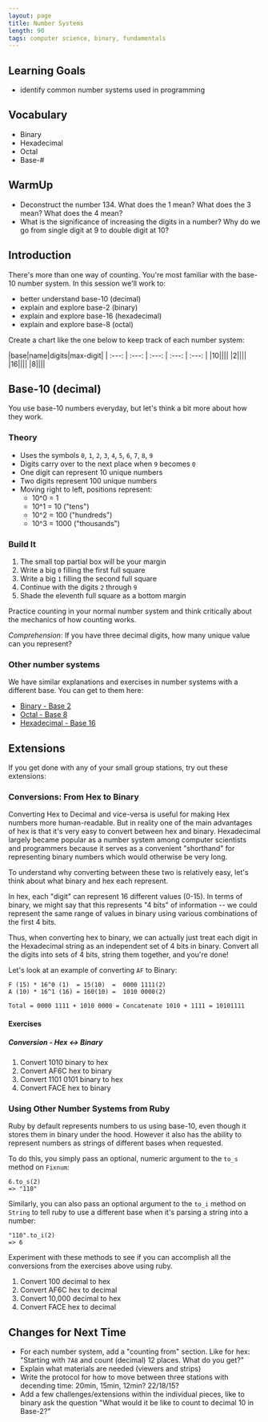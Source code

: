 ```yaml
---
layout: page
title: Number Systems
length: 90
tags: computer science, binary, fundamentals
---
```


## Learning Goals 
* identify common number systems used in programming

## Vocabulary 
* Binary
* Hexadecimal
* Octal
* Base-#

## WarmUp
* Deconstruct the number 134. What does the 1 mean? What does the 3 mean? What does the 4 mean? 
* What is the significance of increasing the digits in a number? Why do we go from single digit at 9 to double digit at 10?

## Introduction

There's more than one way of counting. You're most familiar with the base-10 number system. In this session we'll work to:

* better understand base-10 (decimal)
* explain and explore base-2 (binary)
* explain and explore base-16 (hexadecimal)
* explain and explore base-8 (octal)

Create a chart like the one below to keep track of each number system:

|base|name|digits|max-digit|
| :---: | :---: | :---: | :---: | :---: |
|10||||
|2||||
|16||||
|8||||

## Base-10 (decimal)

You use base-10 numbers everyday, but let's think a bit more about how they work.

### Theory

* Uses the symbols `0`, `1`, `2`, `3`, `4`, `5`, `6`, `7`, `8`, `9`
* Digits carry over to the next place when `9` becomes `0`
* One digit can represent 10 unique numbers
* Two digits represent 100 unique numbers
* Moving right to left, positions represent:
  * 10^0 = 1
  * 10^1 = 10 ("tens")
  * 10^2 = 100 ("hundreds")
  * 10^3 = 1000 ("thousands")

### Build It




1. The small top partial box will be your margin
2. Write a big `0` filling the first full square
3. Write a big `1` filling the second full square
4. Continue with the digits `2` through `9`
5. Shade the eleventh full square as a bottom margin

Practice counting in your normal number system and think critically about the mechanics of how counting works.

*Comprehension*: If you have three decimal digits, how many unique value can you represent?

### Other number systems

We have similar explanations and exercises in number systems with a different base. You can get to them here:

- [Binary - Base 2](./number_systems-binary)
- [Octal - Base 8](./number_systems-octal)
- [Hexadecimal - Base 16](./number_systems-hexadecimal)

## Extensions

If you get done with any of your small group stations, try out these extensions:

### Conversions: From Hex to Binary

Converting Hex to Decimal and vice-versa is useful for making Hex numbers more human-readable. But in reality one of the main advantages of hex is that it's very easy to convert between hex and binary. Hexadecimal largely became popular as a number system among computer scientists and programmers because it serves as a convenient "shorthand" for representing binary numbers which would otherwise be very long.

To understand why converting between these two is relatively easy, let's think about what binary and hex each represent.

In hex, each "digit" can represent 16 different values (0-15). In terms of binary, we might say that this represents "4 bits" of information -- we could represent the same range of values in binary using various combinations of the first 4 bits.

Thus, when converting hex to binary, we can actually just treat each digit in the Hexadecimal string as an independent set of 4 bits in binary. Convert all the digits into sets of 4 bits, string them together, and you're done!

Let's look at an example of converting `AF` to Binary:

```plain
F (15) * 16^0 (1)  = 15(10)  =  0000 1111(2)
A (10) * 16^1 (16) = 160(10) =  1010 0000(2)

Total = 0000 1111 + 1010 0000 = Concatenate 1010 + 1111 = 10101111
```

#### Exercises

##### Conversion - Hex <-> Binary

1. Convert 1010 binary to hex
2. Convert AF6C hex to binary
3. Convert 1101 0101 binary to hex
4. Convert FACE hex to binary

### Using Other Number Systems from Ruby

Ruby by default represents numbers to us using base-10, even though it stores them in binary under the hood. However it also has the ability to represent numbers as strings of different bases when requested.

To do this, you simply pass an optional, numeric argument to the `to_s` method on `Fixnum`:

```
6.to_s(2)
=> "110"
```

Similarly, you can also pass an optional argument to the `to_i` method on `String` to tell ruby to use a different base when it's parsing a string into a number:

```
"110".to_i(2)
=> 6
```

Experiment with these methods to see if you can accomplish all the conversions from the exercises above using ruby.

1. Convert 100 decimal to hex
2. Convert AF6C hex to decimal
3. Convert 10,000 decimal to hex
4. Convert FACE hex to decimal

## Changes for Next Time

* For each number system, add a "counting from" section. Like for hex: "Starting with `7A8` and count (decimal) 12 places. What do you get?"
* Explain what materials are needed (viewers and strips)
* Write the protocol for how to move between three stations with decending time: 20min, 15min, 12min? 22/18/15?
* Add a few challenges/extensions within the individual pieces, like to binary ask the question "What would it be like to count to decimal 10 in Base-2?"
